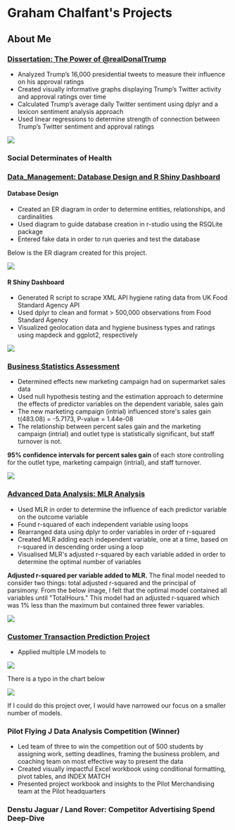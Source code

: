 # Graham Chalfant's Projects

## About Me


### [Dissertation: The Power of @realDonalTrump]()

- Analyzed Trump’s 16,000 presidential tweets to measure their influence on his approval ratings
- Created visually informative graphs displaying Trump’s Twitter activity and approval ratings over time 
- Calculated Trump’s average daily Twitter sentiment using dplyr and a lexicon sentiment analysis approach 
- Used linear regressions to determine strength of connection between Trump’s Twitter sentiment and approval ratings 


![](/images/wordcloud_trump_twitter_sentiment.png)

### Social Determinates of Health 




### [Data_Management: Database Design and R Shiny Dashboard](https://github.com/GrahamChalfant/Data_Management_Project)

#### Database Design
- Created an ER diagram in order to determine entities, relationships, and cardinalities 
- Used diagram to guide database creation in r-studio using the RSQLite package
- Entered fake data in order to run queries and test the database 

Below is the ER diagram created for this project. 

![](/images/ER_diagram.png)

#### R Shiny Dashboard
- Generated R script to scrape XML API hygiene rating data from UK Food Standard Agency API
- Used dplyr to clean and format > 500,000 observations from Food Standard Agency  
- Visualized geolocation data and hygiene business types and ratings using mapdeck and ggplot2, respectively

![](/images/shiny_dash_final.png)

### [Business Statistics Assessment](https://github.com/GrahamChalfant/Business_Statistics)
- Determined effects new marketing campaign had on supermarket sales data 
- Used null hypothesis testing and the estimation approach to determine the effects of predictor variables on the dependent variable, sales gain 
- The new marketing campaign (intrial) influenced store's sales gain t(483.08) = -5.7173, P-value = 1.44e-08
- The relationship between percent sales gain and the marketing campaign (intrial) and outlet type is statistically significant, but  staff turnover is not.   

**95% confidence intervals for percent sales gain** of each store controlling for the outlet type, marketing campaign (intrial), and staff turnover.

![](/images/percent%20sales%20gain%20controlling%20for%20outlettype%20and%20staff%20turnover.png)

 
### [Advanced Data Analysis: MLR Analysis](https://github.com/GrahamChalfant/Advanced_Data_Analysis_Project)
- Used MLR in order to determine the influence of each predictor variable on the outcome variable
- Found r-squared of each independent variable using loops
- Rearranged data using dplyr to order variables in order of r-squared
- Created MLR adding each independent variable, one at a time, based on r-squared in descending order using a loop
- Visualised MLR's adjusted r-squared by each variable added in order to determine the optimal number of variables 

**Adjusted r-squared per variable added to MLR.** The final model needed to consider two things: total adjusted r-squared and the principal of parsimony. From the below image, I felt that the optimal model contained all variables until "TotalHours." This model had an adjusted r-squared which was 1% less than the maximum but contained three fewer variables. 

![](/images/multiple_lm_rsquared.png)

 
 
### [Customer Transaction Prediction Project](https://github.com/GrahamChalfant/Customer_Transaction_Prediction_Project)

- Applied multiple LM models to 

![](/images/AIP_Model_Comparison.png)

There is a typo in the chart below

![](/images/AIP_Confusion_Matrix_Costs.png)

If I could do this project over, I would have narrowed our focus on a smaller number of models.



### Pilot Flying J Data Analysis Competition (Winner) 
- Led team of three to win the competition out of 500 students by assigning work, setting deadlines, framing the business problem, and coaching team on most effective way to present the data
- Created visually impactful Excel workbook using conditional formatting, pivot tables, and INDEX MATCH
- Presented project workbook and insights to the Pilot Merchandising team at the Pilot headquarters


### Denstu Jaguar / Land Rover: Competitor Advertising Spend Deep-Dive 


